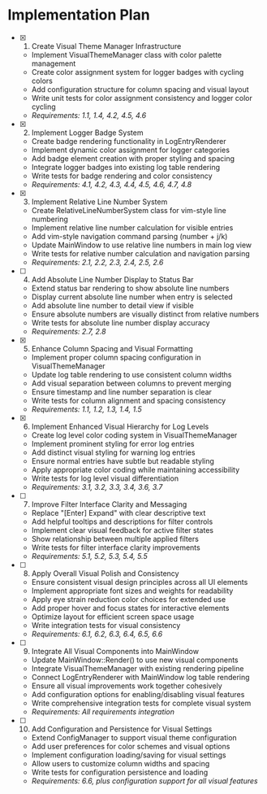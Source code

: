 # Implementation Plan

- [x] 1. Create Visual Theme Manager Infrastructure





  - Implement VisualThemeManager class with color palette management
  - Create color assignment system for logger badges with cycling colors
  - Add configuration structure for column spacing and visual layout
  - Write unit tests for color assignment consistency and logger color cycling
  - _Requirements: 1.1, 1.4, 4.2, 4.5, 4.6_

- [x] 2. Implement Logger Badge System





  - Create badge rendering functionality in LogEntryRenderer
  - Implement dynamic color assignment for logger categories
  - Add badge element creation with proper styling and spacing
  - Integrate logger badges into existing log table rendering
  - Write tests for badge rendering and color consistency
  - _Requirements: 4.1, 4.2, 4.3, 4.4, 4.5, 4.6, 4.7, 4.8_

- [x] 3. Implement Relative Line Number System





  - Create RelativeLineNumberSystem class for vim-style line numbering
  - Implement relative line number calculation for visible entries
  - Add vim-style navigation command parsing (number + j/k)
  - Update MainWindow to use relative line numbers in main log view
  - Write tests for relative number calculation and navigation parsing
  - _Requirements: 2.1, 2.2, 2.3, 2.4, 2.5, 2.6_

- [ ] 4. Add Absolute Line Number Display to Status Bar
  - Extend status bar rendering to show absolute line numbers
  - Display current absolute line number when entry is selected
  - Add absolute line number to detail view if visible
  - Ensure absolute numbers are visually distinct from relative numbers
  - Write tests for absolute line number display accuracy
  - _Requirements: 2.7, 2.8_

- [x] 5. Enhance Column Spacing and Visual Formatting





  - Implement proper column spacing configuration in VisualThemeManager
  - Update log table rendering to use consistent column widths
  - Add visual separation between columns to prevent merging
  - Ensure timestamp and line number separation is clear
  - Write tests for column alignment and spacing consistency
  - _Requirements: 1.1, 1.2, 1.3, 1.4, 1.5_

- [x] 6. Implement Enhanced Visual Hierarchy for Log Levels









  - Create log level color coding system in VisualThemeManager
  - Implement prominent styling for error log entries
  - Add distinct visual styling for warning log entries
  - Ensure normal entries have subtle but readable styling
  - Apply appropriate color coding while maintaining accessibility
  - Write tests for log level visual differentiation
  - _Requirements: 3.1, 3.2, 3.3, 3.4, 3.6, 3.7_

- [ ] 7. Improve Filter Interface Clarity and Messaging
  - Replace "[Enter] Expand" with clear descriptive text
  - Add helpful tooltips and descriptions for filter controls
  - Implement clear visual feedback for active filter states
  - Show relationship between multiple applied filters
  - Write tests for filter interface clarity improvements
  - _Requirements: 5.1, 5.2, 5.3, 5.4, 5.5_

- [ ] 8. Apply Overall Visual Polish and Consistency
  - Ensure consistent visual design principles across all UI elements
  - Implement appropriate font sizes and weights for readability
  - Apply eye strain reduction color choices for extended use
  - Add proper hover and focus states for interactive elements
  - Optimize layout for efficient screen space usage
  - Write integration tests for visual consistency
  - _Requirements: 6.1, 6.2, 6.3, 6.4, 6.5, 6.6_

- [ ] 9. Integrate All Visual Components into MainWindow
  - Update MainWindow::Render() to use new visual components
  - Integrate VisualThemeManager with existing rendering pipeline
  - Connect LogEntryRenderer with MainWindow log table rendering
  - Ensure all visual improvements work together cohesively
  - Add configuration options for enabling/disabling visual features
  - Write comprehensive integration tests for complete visual system
  - _Requirements: All requirements integration_

- [ ] 10. Add Configuration and Persistence for Visual Settings
  - Extend ConfigManager to support visual theme configuration
  - Add user preferences for color schemes and visual options
  - Implement configuration loading/saving for visual settings
  - Allow users to customize column widths and spacing
  - Write tests for configuration persistence and loading
  - _Requirements: 6.6, plus configuration support for all visual features_